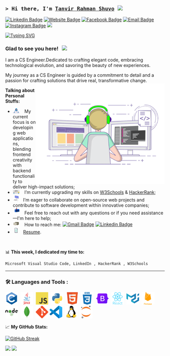 ### <samp>&gt; Hi there, I'm <a href="#" target="_blank">Tanvir Rahman Shuvo</a> <img src="https://media.giphy.com/media/hvRJCLFzcasrR4ia7z/giphy.gif" width="25"> </samp>

[![Linkedin Badge](https://img.shields.io/badge/LinkedIn-0077B5?style=for-the-badge&logo=linkedin&logoColor=white)](https://www.linkedin.com/in/thenameisshuvo/)
[![Website Badge](https://img.shields.io/badge/website-000000?style=for-the-badge&logo=About.me&logoColor=white)](#)
[![Facebook Badge](https://img.shields.io/badge/Facebook-1877F2?style=for-the-badge&logo=facebook&logoColor=white)](https://www.facebook.com/tanvirrahman.shuvo.31)
[![Email Badge](https://img.shields.io/badge/Email-D14836?style=for-the-badge&logo=gmail&logoColor=white)](mailto:shuvotanvir702@gmail.com)
[![Instagram Badge](https://img.shields.io/badge/Instagram-E4405F?style=for-the-badge&logo=instagram&logoColor=white)](https://www.instagram.com/thenameis_shuvo/)
[![](https://visitcount.itsvg.in/api?id=thenameisshuvo&label=Profile%20Views&color=0&icon=1&pretty=true)](https://github.com/thenameisshuvo)

[![Typing SVG](https://readme-typing-svg.demolab.com?font=Fira+Code&weight=600&size=18&duration=5000&pause=1000&color=087CEEB&width=800&lines=Lost+my+old+account,+but+not+the+momentum+-this+is+where+we+continue)](https://github.com/thenameisshuvo)



### Glad to see you here! &nbsp; ![](https://visitor-badge.glitch.me/badge?page_id=thenameisshuvo)

I am a CS Engineer.Dedicated to crafting elegant code, embracing technological evolution, and savoring the beauty of new experiences.

My journey as a CS Engineer is guided by a commitment to detail and a passion for crafting solutions that drive real, transformative change.
<img align="right" alt="GIF" src="https://github.com/thenameisshuvo/Self-Storages-/blob/main/coding.gif?raw=true" width="408" height="318" />



**Talking about Personal Stuffs:**

- <img src="https://github.com/thenameisshuvo/Self-Storages-/blob/main/developer.gif?raw=true" width="21" /> &nbsp;&nbsp; My current focus is on developing web applications, blending frontend creativity with backend functionality to deliver high-impact solutions;
- <img src="https://github.com/thenameisshuvo/Self-Storages-/blob/main/lightning.gif?raw=true" width="21" /> &nbsp;&nbsp; I’m currently upgrading my skills on [W3Schools](https://www.w3schools.com) & [HackerRank](https://www.hackerrank.com);
- <img src="https://github.com/thenameisshuvo/Self-Storages-/blob/main/laptop.gif?raw=true" width="21" /> &nbsp;&nbsp;I’m eager to collaborate on open-source web projects and contribute to software development within innovative companies;
- <img src="https://github.com/thenameisshuvo/Self-Storages-/blob/main/letterbox.gif?raw=true" width="21" /> &nbsp;&nbsp; Feel free to reach out with any questions or if you need assistance—I'm here to help;
- <img src="https://github.com/thenameisshuvo/Self-Storages-/blob/main/message.gif?raw=true" width="21" /> &nbsp;&nbsp; How to reach me: [![Gmail Badge](https://img.shields.io/badge/-shuvotanvir702@gmail.com-orange?style=flat&logo=gmail&logoColor=white)](mailto:shuvotanvir702@gmail.com/) [![Linkedin Badge](https://img.shields.io/badge/LinkedIn-0077B5?style=for-the-badge&logo=linkedin&logoColor=white)](https://www.linkedin.com/in/thenameisshuvo/)
- <img src="https://github.com/thenameisshuvo/Self-Storages-/blob/main/doc.gif?raw=true" width="21" />&nbsp;&nbsp; [Resume](#).

</br>

📊 **This week, I dedicated my time to:**

<!--START_SECTION:waka-->

```txt
Microsoft Visual Studio Code, LinkedIn , HackerRank , W3Schools        █████████████████████████   100.00 %
```

<!--END_SECTION:waka-->


---

### :hammer_and_wrench: Languages and Tools :

<div>
  <img src="https://github.com/devicons/devicon/blob/master/icons/c/c-original.svg" title="C" alt="C" width="40" height="40"/>&nbsp;
  <img src="https://github.com/devicons/devicon/blob/master/icons/java/java-original-wordmark.svg" title="Java" alt="Java" width="40" height="40"/>&nbsp;
  <img src="https://github.com/devicons/devicon/blob/master/icons/javascript/javascript-original.svg" title="JavaScript" alt="JavaScript" width="40" height="40"/>&nbsp;
  <img src="https://github.com/devicons/devicon/blob/master/icons/python/python-original.svg" title="Python" alt="Python" width="40" height="40"/>&nbsp;
 <img src="https://github.com/devicons/devicon/blob/master/icons/html5/html5-original.svg" title="HTML5" alt="HTML" width="40" height="40"/>&nbsp;
  <img src="https://github.com/devicons/devicon/blob/master/icons/css3/css3-plain-wordmark.svg"  title="CSS3" alt="CSS" width="40" height="40"/>&nbsp;
  <img src="https://github.com/devicons/devicon/blob/master/icons/bootstrap/bootstrap-original.svg" title="Bootstrap" alt="Bootstrap" width="40" height="40"/>&nbsp;
   <img src="https://github.com/devicons/devicon/blob/master/icons/react/react-original-wordmark.svg" title="React" alt="React" width="40" height="40"/>&nbsp;
  <img src="https://github.com/devicons/devicon/blob/master/icons/materialui/materialui-original.svg" title="Material UI" alt="Material UI" width="40" height="40"/>&nbsp;
  <img src="https://github.com/devicons/devicon/blob/master/icons/firebase/firebase-plain-wordmark.svg" title="Firebase" alt="Firebase" width="40" height="40"/>&nbsp;
  <img src="https://github.com/devicons/devicon/blob/master/icons/nodejs/nodejs-original-wordmark.svg" title="NodeJS" alt="NodeJS" width="40" height="40"/>&nbsp;
  <img src="https://github.com/devicons/devicon/blob/master/icons/mongodb/mongodb-original.svg" title="MongoDB" alt="MongoDB" width="40" height="40"/>&nbsp;
  <img src="https://github.com/devicons/devicon/blob/master/icons/git/git-original.svg" title="Git" alt="Git" width="40" height="40"/>
  <img src="https://github.com/devicons/devicon/blob/master/icons/vscode/vscode-original.svg" title="VS-Code" alt="vscode" width="40" height="40"/>&nbsp;
  <img src="https://github.com/devicons/devicon/blob/master/icons/linux/linux-original.svg" title="Linux" alt="Linux" width="40" height="40"/>&nbsp;
  <img src="https://github.com/devicons/devicon/blob/master/icons/jupyter/jupyter-original.svg" title="Jupyter" alt="Jupyter" width="40" height="40"/>&nbsp;
</div>


📈 **My GitHub Stats:**


[![GitHub Streak](http://github-readme-streak-stats.herokuapp.com?user=thenameisshuvo)](https://git.io/streak-stats)

<p>
  <img height="180em" src="[![Shuvo's GitHub stats](https://github-readme-stats.vercel.app/api?username=thenameisshuvo)](https://github.com/anuraghazra/github-readme-stats)" />
  <img height="180em" src="https://github-readme-stats.vercel.app/api/top-langs/?username=thenameisshuvo&exclude_repo=KNN-Image-Classification&show_icons=true&hide_border=false&layout=compact&langs_count=8&theme=dark&background=000000"/>
</p>


